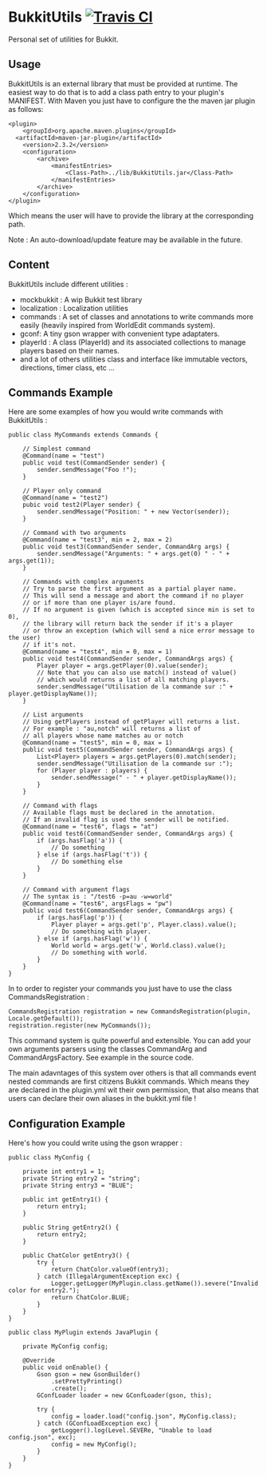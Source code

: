 BukkitUtils [![Travis CI](https://secure.travis-ci.org/aumgn/BukkitUtils.png)](http://travis-ci.org/#!/aumgn/BukkitUtils)
=============

Personal set of utilities for Bukkit.

Usage
-------------

BukkitUtils is an external library that must be provided at runtime.
The easiest way to do that is to add a class path entry to your plugin's MANIFEST.
With Maven you just have to configure the the maven jar plugin as follows: 

    <plugin>
        <groupId>org.apache.maven.plugins</groupId>
      <artifactId>maven-jar-plugin</artifactId>
    	<version>2.3.2</version>
    	<configuration>
    		<archive>
    			<manifestEntries>
    				<Class-Path>../lib/BukkitUtils.jar</Class-Path>
    		    </manifestEntries>
    		</archive>
    	</configuration>
    </plugin>

Which means the user will have to provide the library at the corresponding path.

Note : An auto-download/update feature may be available in the future.

Content
-------------

BukkitUtils include different utilities : 
   - mockbukkit : A wip Bukkit test library
   - localization : Localization utilities
   - commands : A set of classes and annotations to write commands more easily (heavily inspired from WorldEdit commands system).
   - gconf: A tiny gson wrapper with convenient type adaptaters.
   - playerId : A class (PlayerId) and its associated collections to manage players based on their names.
   - and a lot of others utilities class and interface like immutable vectors, directions, timer class, etc ...

Commands Example
-------------

Here are some examples of how you would write commands with BukkitUtils : 

    public class MyCommands extends Commands {
    
        // Simplest command
        @Command(name = "test")
        public void test(CommandSender sender) {
            sender.sendMessage("Foo !");
        }
    
        // Player only command
        @Command(name = "test2")
        pubic void test2(Player sender) {
            sender.sendMessage("Position: " + new Vector(sender));
        }
    
        // Command with two arguments
        @Command(name = "test3", min = 2, max = 2)
        public void test3(CommandSender sender, CommandArg args) {
            sender.sendMessage("Arguments: " + args.get(0) " - " + args.get(1));
        }
    
        // Commands with complex arguments
        // Try to parse the first argument as a partial player name.
        // This will send a message and abort the command if no player 
        // or if more than one player is/are found.
        // If no argument is given (which is accepted since min is set to 0),
        // the library will return back the sender if it's a player
        // or throw an exception (which will send a nice error message to the user)
        // if it's not.
        @Command(name = "test4", min = 0, max = 1)
        public void test4(CommandSender sender, CommandArgs args) {
            Player player = args.getPlayer(0).value(sender);
            // Note that you can also use match() instead of value()
            // which would returns a list of all matching players.
            sender.sendMessage("Utilisation de la commande sur :" + player.getDisplayName());
        }

        // List arguments
        // Using getPlayers instead of getPlayer will returns a list.
        // For example : "au,notch" will returns a list of 
        // all players whose name matches au or notch
        @Command(name = "test5", min = 0, max = 1)
        public void test5(CommandSender sender, CommandArgs args) {
            List<Player> players = args.getPlayers(0).match(sender);
            sender.sendMessage("Utilisation de la commande sur :");
            for (Player player : players) {
                sender.sendMessage(" - " + player.getDisplayName());
            }
        }

        // Command with flags
        // Available flags must be declared in the annotation.
        // If an invalid flag is used the sender will be notified.
        @Command(name = "test6", flags = "at")
        public void test6(CommandSender sender, CommandArgs args) {
            if (args.hasFlag('a')) {
                // Do something
            } else if (args.hasFlag('t')) {
                // Do something else
            }
        }

        // Command with argument flags
        // The syntax is : "/test6 -p=au -w=world"
        @Command(name = "test6", argsFlags = "pw")
        public void test6(CommandSender sender, CommandArgs args) {
            if (args.hasFlag('p')) {
                Player player = args.get('p', Player.class).value();
                // Do something with player.
            } else if (args.hasFlag('w')) {
                World world = args.get('w', World.class).value();
                // Do something with world.
            }
        }
    }

In to order to register your commands you just have to use the class CommandsRegistration : 

    CommandsRegistration registration = new CommandsRegistration(plugin, Locale.getDefault());
    registration.register(new MyCommands());

This command system is quite powerful and extensible.
You can add your own arguments parsers using the classes CommandArg and CommandArgsFactory. See example in the source code.

The main adavntages of this system over others is that all commands event nested commands are first citizens Bukkit commands.
Which means they are declared in the plugin.yml wit their own permission, that also means that users can declare their own aliases in the bukkit.yml file !

Configuration Example
-------------

Here's how you could write using the gson wrapper : 

    public class MyConfig {
    
        private int entry1 = 1;
        private String entry2 = "string";
        private String entry3 = "BLUE";

        public int getEntry1() {
            return entry1;
        }

        public String getEntry2() {
            return entry2;
        }

        public ChatColor getEntry3() {
            try {
                return ChatColor.valueOf(entry3);
            } catch (IllegalArgumentException exc) {
                Logger.getLogger(MyPlugin.class.getName()).severe("Invalid color for entry2.");
                return ChatColor.BLUE;
            }
        }
    }

    public class MyPlugin extends JavaPlugin {
        
        private MyConfig config;

        @Override
        public void onEnable() {
            Gson gson = new GsonBuilder()
                .setPrettyPrinting()
                .create();
            GConfLoader loader = new GConfLoader(gson, this);

            try {
                config = loader.load("config.json", MyConfig.class);
            } catch (GConfLoadException exc) {
                getLogger().log(Level.SEVERe, "Unable to load config.json", exc);
                config = new MyConfig();
            }
        }
    }


